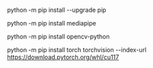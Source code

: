 python -m pip install --upgrade pip

python -m pip install mediapipe

python -m pip install opencv-python

python -m pip install torch torchvision --index-url https://download.pytorch.org/whl/cu117
